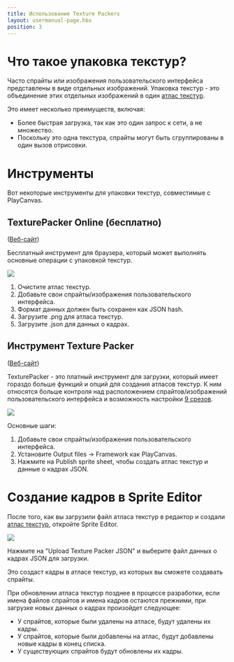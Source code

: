 ```yaml
---
title: Использование Texture Packers
layout: usermanual-page.hbs
position: 3
---
```


# Что такое упаковка текстур?

Часто спрайты или изображения пользовательского интерфейса представлены в виде отдельных изображений. Упаковка текстур - это объединение этих отдельных изображений в один [атлас текстур][texture-atlas].

Это имеет несколько преимуществ, включая:

- Более быстрая загрузка, так как это один запрос к сети, а не множество.
- Поскольку это одна текстура, спрайты могут быть сгруппированы в один вызов отрисовки.

# Инструменты

Вот некоторые инструменты для упаковки текстур, совместимые с PlayCanvas.

## TexturePacker Online (бесплатно)

([Веб-сайт][texture-packer-online])

Бесплатный инструмент для браузера, который может выполнять основные операции с упаковкой текстур.

![][texture-packer-online-steps]

1. Очистите атлас текстур.
2. Добавьте свои спрайты/изображения пользовательского интерфейса.
3. Формат данных должен быть сохранен как JSON hash.
4. Загрузите .png для атласа текстур.
5. Загрузите .json для данных о кадрах.

## Инструмент Texture Packer

([Веб-сайт][texture-packer-tool])

TexturePacker - это платный инструмент для загрузки, который имеет гораздо больше функций и опций для создания атласов текстур. К ним относятся больше контроля над расположением спрайтов/изображений пользовательского интерфейса и возможность настройки [9 срезов][9-slicing].

![][texture-packer-tool-steps]

Основные шаги:

1. Добавьте свои спрайты/изображения пользовательского интерфейса.
2. Установите Output files -> Framework как PlayCanvas.
3. Нажмите на Publish sprite sheet, чтобы создать атлас текстур и данные о кадрах JSON.

# Создание кадров в Sprite Editor

После того, как вы загрузили файл атласа текстур в редактор и создали [атлас текстур][texture-atlas], откройте Sprite Editor.

![][playcanvas-sprite-editor]

Нажмите на "Upload Texture Packer JSON" и выберите файл данных о кадрах JSON для загрузки.

Это создаст кадры в атласе текстур, из которых вы сможете создавать спрайты.

При обновлении атласа текстур позднее в процессе разработки, если имена файлов спрайтов и имена кадров остаются прежними, при загрузке новых данных о кадрах произойдет следующее:

- У спрайтов, которые были удалены на атласе, будут удалены их кадры.
- У спрайтов, которые были добавлены на атлас, будут добавлены новые кадры в конец списка.
- У существующих спрайтов будут обновлены их кадры.


[texture-atlas]: /user-manual/assets/texture-atlas/
[texture-packer-online]: https://www.codeandweb.com/tp-online
[texture-packer-tool]: https://www.codeandweb.com/texturepacker
[9-slicing]: /user-manual/2D/9-slicing/

[texture-packer-online-steps]: /images/user-manual/2D/texture-packer/texture-packer-online-steps.png
[texture-packer-tool-steps]: /images/user-manual/2D/texture-packer/texture-packer-tool-steps.png
[playcanvas-sprite-editor]: /images/user-manual/2D/texture-packer/playcanvas-sprite-editor.png


